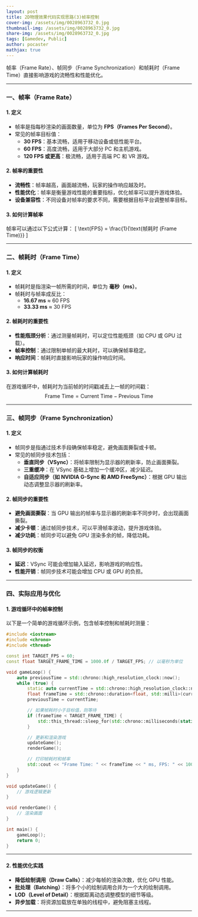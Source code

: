 ```yaml
---
layout: post
title: 2D物理效果代码实现思路(3)帧率控制
cover-img: /assets/img/0028963732_0.jpg
thumbnail-img: /assets/img/0028963732_0.jpg
share-img: /assets/img/0028963732_0.jpg
tags: [Gamedev, Public]
author: pocaster
mathjax: true
---
```


帧率（Frame Rate）、帧同步（Frame Synchronization）和帧耗时（Frame Time）直接影响游戏的流畅性和性能优化。

---

### **一、帧率（Frame Rate）**

#### **1. 定义**
- 帧率是指每秒渲染的画面数量，单位为 **FPS（Frames Per Second）**。
- 常见的帧率目标值：
  - **30 FPS**：基本流畅，适用于移动设备或低性能平台。
  - **60 FPS**：高度流畅，适用于大部分 PC 和主机游戏。
  - **120 FPS 或更高**：极流畅，适用于高端 PC 和 VR 游戏。

#### **2. 帧率的重要性**
- **流畅性**：帧率越高，画面越流畅，玩家的操作响应越及时。
- **性能优化**：帧率是衡量游戏性能的重要指标，优化帧率可以提升游戏体验。
- **设备兼容性**：不同设备对帧率的要求不同，需要根据目标平台调整帧率目标。

#### **3. 如何计算帧率**
帧率可以通过以下公式计算：
\[
\text{FPS} = \frac{1}{\text{帧耗时 (Frame Time)}}
\]

---

### **二、帧耗时（Frame Time）**

#### **1. 定义**
- 帧耗时是指渲染一帧所需的时间，单位为 **毫秒（ms）**。
- 帧耗时与帧率成反比：
  - **16.67 ms** ≈ 60 FPS
  - **33.33 ms** ≈ 30 FPS

#### **2. 帧耗时的重要性**
- **性能瓶颈分析**：通过测量帧耗时，可以定位性能瓶颈（如 CPU 或 GPU 过载）。
- **帧率控制**：通过限制单帧的最大耗时，可以确保帧率稳定。
- **响应时间**：帧耗时直接影响玩家的操作响应时间。

#### **3. 如何计算帧耗时**
在游戏循环中，帧耗时为当前帧的时间戳减去上一帧的时间戳：
$$
\text{Frame Time} = \text{Current Time} - \text{Previous Time}
$$

---

### **三、帧同步（Frame Synchronization）**

#### **1. 定义**
- 帧同步是指通过技术手段确保帧率稳定，避免画面撕裂或卡顿。
- 常见的帧同步技术包括：
  - **垂直同步（VSync）**：将帧率限制为显示器的刷新率，防止画面撕裂。
  - **三重缓冲**：在 VSync 基础上增加一个缓冲区，减少延迟。
  - **自适应同步（如 NVIDIA G-Sync 和 AMD FreeSync）**：根据 GPU 输出动态调整显示器的刷新率。

#### **2. 帧同步的重要性**
- **避免画面撕裂**：当 GPU 输出的帧率与显示器的刷新率不同步时，会出现画面撕裂。
- **减少卡顿**：通过帧同步技术，可以平滑帧率波动，提升游戏体验。
- **减少功耗**：帧同步可以避免 GPU 渲染多余的帧，降低功耗。

#### **3. 帧同步的权衡**
- **延迟**：VSync 可能会增加输入延迟，影响游戏的响应性。
- **性能开销**：帧同步技术可能会增加 CPU 或 GPU 的负担。

---

### **四、实际应用与优化**

#### **1. 游戏循环中的帧率控制**
以下是一个简单的游戏循环示例，包含帧率控制和帧耗时测量：

```cpp
#include <iostream>
#include <chrono>
#include <thread>

const int TARGET_FPS = 60;
const float TARGET_FRAME_TIME = 1000.0f / TARGET_FPS; // 以毫秒为单位

void gameLoop() {
    auto previousTime = std::chrono::high_resolution_clock::now();
    while (true) {
        static auto currentTime = std::chrono::high_resolution_clock::now();
        float frameTime = std::chrono::duration<float, std::milli>(currentTime - previousTime).count();
        previousTime = currentTime;

        // 如果帧耗时小于目标值，则等待
        if (frameTime < TARGET_FRAME_TIME) {
            std::this_thread::sleep_for(std::chrono::milliseconds(static_cast<int>(TARGET_FRAME_TIME - frameTime)));
        }

        // 更新和渲染游戏
        updateGame();
        renderGame();

        // 打印帧耗时和帧率
        std::cout << "Frame Time: " << frameTime << " ms, FPS: " << 1000.0f / frameTime << std::endl;
    }
}

void updateGame() {
    // 游戏逻辑更新
}

void renderGame() {
    // 渲染画面
}

int main() {
    gameLoop();
    return 0;
}
```

---

#### **2. 性能优化实践**
- **降低绘制调用（Draw Calls）**：减少每帧的渲染次数，优化 GPU 性能。
- **批处理（Batching）**：将多个小的绘制调用合并为一个大的绘制调用。
- **LOD（Level of Detail）**：根据距离动态调整模型的细节等级。
- **异步加载**：将资源加载放在单独的线程中，避免阻塞主线程。

---
